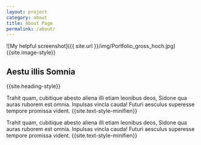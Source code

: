 ```yaml
---
layout: project
category: about
title: About Page
permalink: /about/
---
```


![My helpful screenshot]({{ site.url }}/img/Portfolio_gross_hoch.jpg){{site.image-style}}

## Aestu illis Somnia
{{site.heading-style}}

Trahit quam, cubitique abesto aliena illi etiam leonibus deos, Sidone qua auras
ruborem est omnia. Inpulsas vincla cauda! Futuri aesculus superesse tempore
promissa vident.
{{site.text-style-minifien}}

Trahit quam, cubitique abesto aliena illi etiam leonibus deos, Sidone qua auras
ruborem est omnia. Inpulsas vincla cauda! Futuri aesculus superesse tempore
promissa vident.
{{site.text-style-minifien}}
